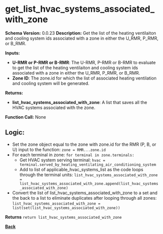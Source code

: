 # get_list_hvac_systems_associated_with_zone

**Schema Version:** 0.0.23
**Description:** Get the list of the heating ventilaiton and cooling system ids associated with a zone in either the U_RMR, P_RMR, or B_RMR.    

**Inputs:**  
- **U-RMR or P-RMR or B-RMR**: The U-RMR, P-RMR or B-RMR to evaluate to get the list of the heating ventilaiton and cooling system ids associated with a zone in either the U_RMR, P_RMR, or B_RMR. 
- **Zone ID**: The zone.id for which the list of associated heating ventilation and cooling system will be generated.  

**Returns:**  
- **list_hvac_systems_associated_with_zone**: A list that saves all the HVAC systems associated with the zone.  
 
**Function Call:** None

## Logic:  
- Set the zone object equal to the zone with zone.id for the RMR (P, B, or U) input to the function: `zone = RMR...zone.id `
- For each terminal in zone: `for terminal in zone.terminals:`
    - Get HVAC system serving terminal: `hvac = terminal.served_by_heating_ventilating_air_conditioning_system`
    - Add to list of applicable_hvac_systems_list as the code loops through the terminal units: `list_hvac_systems_associated_with_zone = list_hvac_systems_associated_with_zone.append(list_hvac_systems_associated_with_zone)`                        
- Convert the list of list_hvac_systems_associated_with_zone to a set and the back to a list to eliminate duplicates after looping through all zones: `list_hvac_systems_associated_with_zone = list(set(list_hvac_systems_associated_with_zone))`       

 **Returns** `return list_hvac_systems_associated_with_zone`  

**[Back](../_toc.md)**